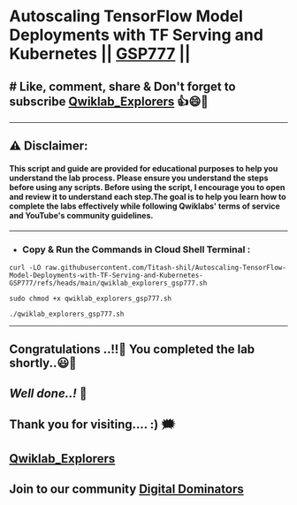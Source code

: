 # Autoscaling TensorFlow Model Deployments with TF Serving and Kubernetes || [GSP777](https://www.cloudskillsboost.google/focuses/17649?parent=catalog) ||

## # Like, comment, share & Don't forget to subscribe [Qwiklab_Explorers](https://youtube.com/@qwiklabexplorers?si=QGN7mY2Sn9iobmuz) 👍😄🤝

---
## ⚠️ **Disclaimer:**
#### This script and guide are provided for educational purposes to help you understand the lab process. Please ensure you understand the steps before using any scripts. Before using the script, I encourage you to open and review it to understand each step.The goal is to help you learn how to complete the labs effectively while following Qwiklabs' terms of service and YouTube's community guidelines.
---

 - ### Copy & Run the Commands in Cloud Shell Terminal :

```
curl -LO raw.githubusercontent.com/Titash-shil/Autoscaling-TensorFlow-Model-Deployments-with-TF-Serving-and-Kubernetes-GSP777/refs/heads/main/qwiklab_explorers_gsp777.sh

sudo chmod +x qwiklab_explorers_gsp777.sh

./qwiklab_explorers_gsp777.sh
```
---

## Congratulations ..!!🎉  You completed the lab shortly..😃💯

## *Well done..!* 👏

## Thank you for visiting.... :) 🗯️

## [Qwiklab_Explorers](https://youtube.com/@qwiklabexplorers?si=QGN7mY2Sn9iobmuz)

## Join to our community [Digital Dominators](https://linktr.ee/digital_dominators)
